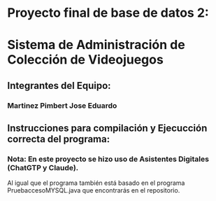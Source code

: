 # Proyecto final de base de datos 2:
# Sistema de Administración de Colección de Videojuegos
## Integrantes del Equipo:
### Martinez Pimbert Jose Eduardo

## Instrucciones para compilación y Ejecucción correcta del programa:

### Nota: En este proyecto se hizo uso de Asistentes Digitales (ChatGTP y Claude).
Al igual que el programa también está basado en el programa PruebaccesoMYSQL.java
que encontrarás en el repositorio.


